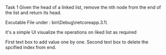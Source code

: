 Task 1
Given the head of a linked list, remove the nth node from the end of the list and return
its head. 

Excutable File under : bin\Debug\netcoreapp.3.1\

it's a simple UI visualize the operations on liked list as required

First text box to add value one by one.
Second text box to delete the spcified index from end.
